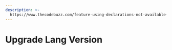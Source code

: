 ```yaml
---
description: >-
  https://www.thecodebuzz.com/feature-using-declarations-not-available-c-use-language-version-greater/
---
```


# Upgrade Lang Version

